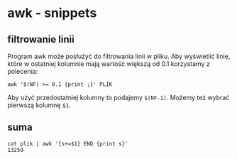 # awk - snippets

## filtrowanie linii

Program awk może posłużyć do filtrowania linii w pliku.
Aby wyświetlić linie, które w ostatniej kolumnie mają wartość większą od 0.1 korzystamy z polecenia:

```
awk '$(NF) >= 0.1 {print ;}' PLIK
```

Aby użyć przedostatniej kolumny to podajemy `$(NF-1)`.
Możemy też wybrać pierwszą kolumnę `$1`.


## suma

```
cat plik | awk '{s+=$1} END {print s}'
13259
```

